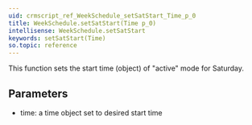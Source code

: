 ```yaml
---
uid: crmscript_ref_WeekSchedule_setSatStart_Time_p_0
title: WeekSchedule.setSatStart(Time p_0)
intellisense: WeekSchedule.setSatStart
keywords: setSatStart(Time)
so.topic: reference
---
```


This function sets the start time (object) of "active" mode for Saturday.



## Parameters


 - time: a time object set to desired start time


